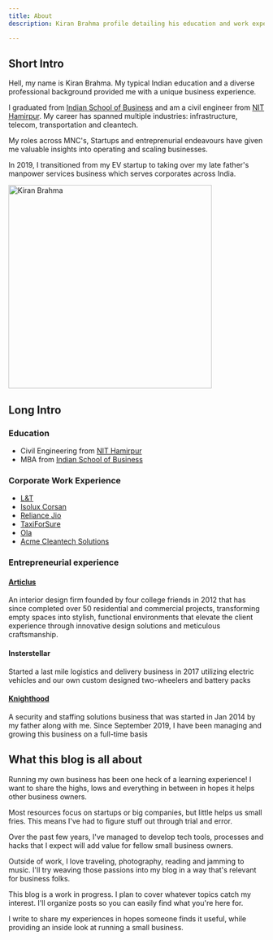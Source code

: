 ```yaml
---
title: About
description: Kiran Brahma profile detailing his education and work experience

---
```


## Short Intro

Hell, my name is Kiran Brahma. My typical Indian education and a diverse professional background provided me with a unique business experience.

I graduated from [Indian School of Business](https://isb.edu) and am a civil engineer from [NIT Hamirpur](https://nith.ac.in). My career has spanned multiple industries: infrastructure, telecom, transportation and cleantech.

My roles across MNC's, Startups and entreprenurial endeavours have given me valuable insights into operating and scaling businesses.

In 2019, I transitioned from my EV startup to taking over my late father's manpower services business which serves corporates across India.

<Image className="mx-auto" src="https://i.imgur.com/Ne9G9SZ.jpg)" alt="Kiran Brahma" width="400" height="400"/>

## Long Intro

### Education

* Civil Engineering from [NIT Hamirpur](https://nith.ac.in/)
* MBA from [Indian School of Business](https://isb.edu)

### Corporate Work Experience

* [L&T](https://www.lntecc.com)
* [Isolux Corsan](http://www.isoluxcorsan.com/en/)
* [Reliance Jio](https://www.jio.com/)
* [TaxiForSure](https://www.crunchbase.com/organization/taxiforsure-com)
* [Ola](https://www.olacabs.com/)
* [Acme Cleantech Solutions](https://acmecleantech.in/index)

### Entrepreneurial experience

#### [Articlus](https://www.facebook.com/articulusproperty/)

An interior design firm founded by four college friends in 2012 that has since completed over 50 residential and commercial projects, transforming empty spaces into stylish, functional environments that elevate the client experience through innovative design solutions and meticulous craftsmanship.

#### Insterstellar

Started a last mile logistics and delivery business in 2017 utilizing electric vehicles and our own custom designed two-wheelers and battery packs

#### [Knighthood](https://knighthood.co)

A security and staffing solutions business that was started in Jan 2014 by my father along with me. Since September 2019, I have been managing and growing this business on a full-time basis

  

## What this blog is all about


Running my own business has been one heck of a learning experience! I want to share the highs, lows and everything in between in hopes it helps other business owners.

Most resources focus on startups or big companies, but little helps us small fries. This means I've had to figure stuff out through trial and error.


Over the past few years, I've managed to develop tech tools, processes and hacks that I expect will add value for fellow small business owners.
  

Outside of work, I love traveling, photography, reading and jamming to music. I'll try weaving those passions into my blog in a way that's relevant for business folks.
  

This blog is a work in progress. I plan to cover whatever topics catch my interest. I'll organize posts so you can easily find what you're here for.

I write to share my experiences in hopes someone finds it useful, while providing an inside look at running a small business.